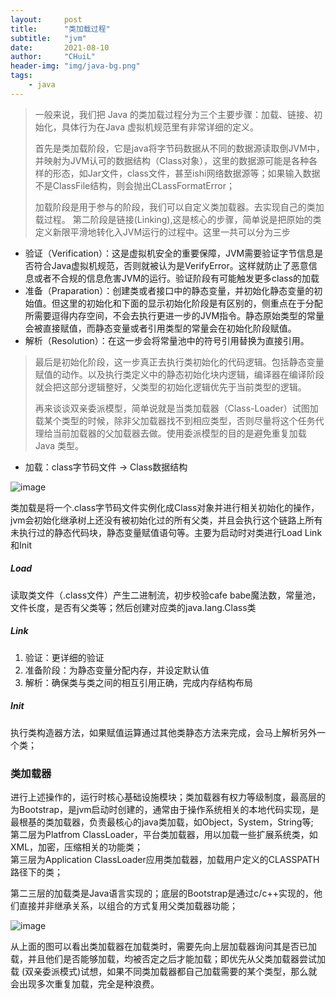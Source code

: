 ```yaml
---
layout:     post
title:      "类加载过程"
subtitle:   "jvm"
date:       2021-08-10
author:     "CHuiL"
header-img: "img/java-bg.png"
tags:
    - java
---
```


> 一般来说，我们把 Java 的类加载过程分为三个主要步骤：加载、链接、初始化，具体行为在Java 虚拟机规范里有非常详细的定义。
>
> 首先是类加载阶段，它是java将字节码数据从不同的数据源读取倒JVM中，并映射为JVM认可的数据结构（Class对象），这里的数据源可能是各种各样的形态，如Jar文件，class文件，甚至ishi网络数据源等；如果输入数据不是ClassFile结构，则会抛出CLassFormatError； 
> 
> 加载阶段是用于参与的阶段，我们可以自定义类加载器。去实现自己的类加载过程。 
> 第二阶段是链接(Linking),这是核心的步骤，简单说是把原始的类定义新限平滑地转化入JVM运行的过程中。这里一共可以分为三步
- 验证（Verification）：这是虚拟机安全的重要保障，JVM需要验证字节信息是否符合Java虚拟机规范，否则就被认为是VerifyError。这样就防止了恶意信息或者不合规的信息危害JVM的运行。验证阶段有可能触发更多class的加载
- 准备（Praparation）：创建类或者接口中的静态变量，并初始化静态变量的初始值。但这里的初始化和下面的显示初始化阶段是有区别的，侧重点在于分配所需要逗得内存空间，不会去执行更进一步的JVM指令。静态原始类型的常量会被直接赋值，而静态变量或者引用类型的常量会在初始化阶段赋值。
- 解析（Resolution）：在这一步会将常量池中的符号引用替换为直接引用。
> 
> 最后是初始化阶段，这一步真正去执行类初始化的代码逻辑。包括静态变量赋值的动作。以及执行类定义中的静态初始化块内逻辑，编译器在编译阶段就会把这部分逻辑整好，父类型的初始化逻辑优先于当前类型的逻辑。
>
> 再来谈谈双亲委派模型，简单说就是当类加载器（Class-Loader）试图加载某个类型的时候，除非父加载器找不到相应类型，否则尽量将这个任务代理给当前加载器的父加载器去做。使用委派模型的目的是避免重复加载 Java 类型。


- 加载：class字节码文件 -> Class数据结构


![image](/chuil/img/java/class-load-1.png)

类加载是将一个.class字节码文件实例化成Class对象并进行相关初始化的操作，jvm会初始化继承树上还没有被初始化过的所有父类，并且会执行这个链路上所有未执行过的静态代码块，静态变量赋值语句等。主要为启动时对类进行Load Link和Init
##### Load
读取类文件（.class文件）产生二进制流，初步校验cafe babe魔法数，常量池，文件长度，是否有父类等；然后创建对应类的java.lang.Class类
##### Link
1. 验证：更详细的验证
2. 准备阶段：为静态变量分配内存，并设定默认值
3. 解析：确保类与类之间的相互引用正确，完成内存结构布局

##### Init
执行类构造器<clinit>方法，如果赋值运算通过其他类静态方法来完成，会马上解析另外一个类；

### 类加载器
进行上述操作的，运行时核心基础设施模块；类加载器有权力等级制度，最高层的为Bootstrap，是jvm启动时创建的，通常由于操作系统相关的本地代码实现，是最根基的类加载器，负责最核心的java类加载，如Object，System，String等;  
第二层为Platfrom ClassLoader，平台类加载器，用以加载一些扩展系统类，如XML，加密，压缩相关的功能类；   
第三层为Application ClassLoader应用类加载器，加载用户定义的CLASSPATH路径下的类；

第二三层的加载类是Java语言实现的；底层的Bootstrap是通过c/c++实现的，他们直接并非继承关系，以组合的方式复用父类加载器功能；  

![image](/chuil/img/java/class-load-2.png)

从上面的图可以看出类加载器在加载类时，需要先向上层加载器询问其是否已加载，并且他们是否能够加载，均被否定之后才能加载；即优先从父类加载器尝试加载 (双亲委派模式)试想，如果不同类加载器都自己加载需要的某个类型，那么就会出现多次重复加载，完全是种浪费。




